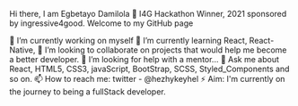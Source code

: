 Hi there, I am Egbetayo Damilola 👋
I4G Hackathon Winner, 2021 sponsored by ingressive4good.
Welcome to my GitHub page

🔭 I’m currently working on myself
🌱 I’m currently learning React, React-Native, 
👯 I’m looking to collaborate on projects that would help me become a better developer.
🤔 I’m looking for help with a mentor...
💬 Ask me about React, HTML5, CSS3, javaScript, BootStrap, SCSS, Styled_Components and so on.
📫 How to reach me: twitter - @hezhykeyhel
⚡ Aim: I'm currently on the journey to being a fullStack developer.
